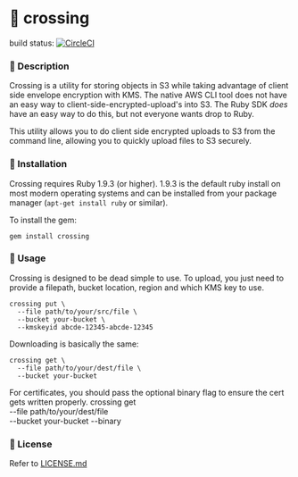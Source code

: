 # :children_crossing: crossing

build status: [![CircleCI](https://circleci.com/gh/stelligent/crossing.svg?style=svg)](https://circleci.com/gh/stelligent/crossing)

### :children_crossing: Description
Crossing is a utility for storing objects in S3 while taking advantage of client side envelope encryption with KMS.  The native AWS CLI tool does not have an easy way to client-side-encrypted-upload's into S3.  The Ruby SDK _does_ have an easy way to do this, but not everyone wants drop to Ruby.  

This utility allows you to do client side encrypted uploads to S3 from the command line, allowing you to quickly upload files to S3 securely. 

### :children_crossing: Installation

Crossing requires Ruby 1.9.3 (or higher). 1.9.3 is the default ruby install on most modern operating systems and can be installed from your package manager (`apt-get install ruby` or similar).

To install the gem:

    gem install crossing

### :children_crossing: Usage
Crossing is designed to be dead simple to use. To upload, you just need to provide a filepath, bucket location, region and which KMS key to use.

    crossing put \
      --file path/to/your/src/file \
      --bucket your-bucket \
      --kmskeyid abcde-12345-abcde-12345

Downloading is basically the same:

    crossing get \
      --file path/to/your/dest/file \
      --bucket your-bucket

For certificates, you should pass the optional binary flag to ensure the cert gets written properly.
    crossing get \
      --file path/to/your/dest/file \
      --bucket your-bucket
      --binary

### :children_crossing: License

Refer to [LICENSE.md](LICENSE.md)
